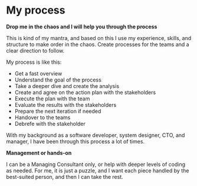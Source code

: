# My process

**Drop me in the chaos and I will help you through the process**

This is kind of my mantra, and based on this I use my experience, skills, and structure to make order in the chaos. Create processes for the teams and a clear direction to follow.

My process is like this:

- Get a fast overview
- Understand the goal of the process
- Take a deeper dive and create the analysis
- Create and agree on the action plan with the stakeholders
- Execute the plan with the team
- Evaluate the results with the stakeholders
- Prepare the next iteration if needed
- Handover to the teams
- Debrefe with the stakeholder

With my background as a software developer, system designer, CTO, and manager, I have been through this process a lot of times.

**Management or hands-on**

I can be a Managing Consultant only, or help with deeper levels of coding as needed. For me, it is just a puzzle, and I want each piece handled by the best-suited person, and then I can take the rest.